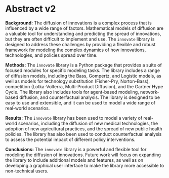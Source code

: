 # Abstract v2

**Background:** The diffusion of innovations is a complex process that is influenced by a wide range of factors. Mathematical models of diffusion are a valuable tool for understanding and predicting the spread of innovations, but they are often difficult to implement and use. The `innovate` library is designed to address these challenges by providing a flexible and robust framework for modeling the complex dynamics of how innovations, technologies, and policies spread over time.

**Methods:** The `innovate` library is a Python package that provides a suite of focused modules for specific modeling tasks. The library includes a range of diffusion models, including the Bass, Gompertz, and Logistic models, as well as models for technology substitution (Fisher-Pry, Norton-Bass), competition (Lotka-Volterra, Multi-Product Diffusion), and the Gartner Hype Cycle. The library also includes tools for agent-based modeling, network-based diffusion, and counterfactual analysis. The library is designed to be easy to use and extensible, and it can be used to model a wide range of real-world scenarios.

**Results:** The `innovate` library has been used to model a variety of real-world scenarios, including the diffusion of new medical technologies, the adoption of new agricultural practices, and the spread of new public health policies. The library has also been used to conduct counterfactual analysis to assess the potential impact of different policy interventions.

**Conclusions:** The `innovate` library is a powerful and flexible tool for modeling the diffusion of innovations. Future work will focus on expanding the library to include additional models and features, as well as on developing a graphical user interface to make the library more accessible to non-technical users.
